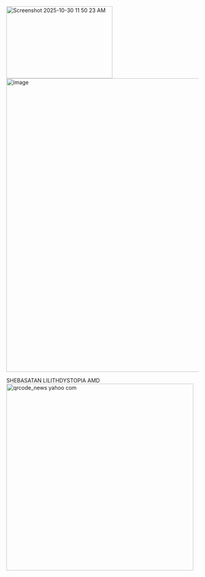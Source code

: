<img width="278" height="189" alt="Screenshot 2025-10-30 11 50 23 AM" src="https://github.com/user-attachments/assets/5934e19c-f31f-4c0b-8861-9129e3a515cb" />


<img width="770" height="770" alt="image" src="https://github.com/user-attachments/assets/10602c20-cc54-455d-893c-a5237c448543" />


[
](https://github.com/lilithsatan666/satan3O_vBetax/blob/main#L1-L29)SHEBASATAN
LILITHDYSTOPIA AMD
<img width="490" height="490" alt="qrcode_news yahoo com" src="https://github.com/user-attachments/assets/af106b45-1308-4ec4-affc-65a92bfbf0c6" />
